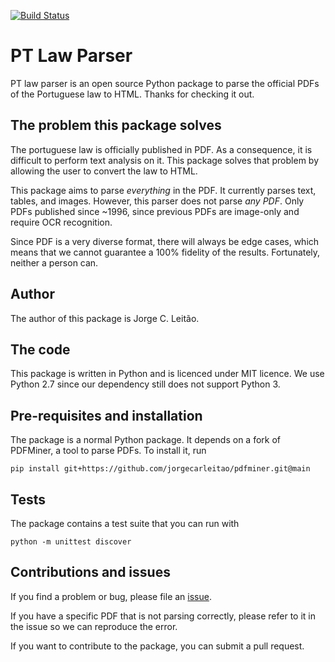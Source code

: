 [![Build Status](https://travis-ci.org/jorgecarleitao/pt_law_parser.svg)](https://travis-ci.org/jorgecarleitao/pt_law_parser)

# PT Law Parser

PT law parser is an open source Python package to parse the official PDFs of the
Portuguese law to HTML. Thanks for checking it out.

## The problem this package solves

The portuguese law is officially published in PDF. As a consequence, it is
difficult to perform text analysis on it. This package solves that problem by
allowing the user to convert the law to HTML.

This package aims to parse *everything* in the PDF. It currently parses text,
tables, and images. However, this parser does not parse *any PDF*. Only PDFs
published since ~1996, since previous PDFs are image-only and require OCR
recognition.

Since PDF is a very diverse format, there will always be edge cases, which means
that we cannot guarantee a 100% fidelity of the results. Fortunately, neither a
person can.

## Author

The author of this package is Jorge C. Leitão.

## The code

This package is written in Python and is licenced under MIT licence.
We use Python 2.7 since our dependency still does not support Python 3.

## Pre-requisites and installation

The package is a normal Python package. It depends on a fork of PDFMiner, a tool
to parse PDFs. To install it, run

`pip install git+https://github.com/jorgecarleitao/pdfminer.git@main`

## Tests

The package contains a test suite that you can run with

`python -m unittest discover`

## Contributions and issues

If you find a problem or bug, please file an
[issue](https://github.com/jorgecarleitao/pt_law_parser/issues).

If you have a specific PDF that is not parsing correctly, please refer to it in
the issue so we can reproduce the error.

If you want to contribute to the package, you can submit a pull request.
